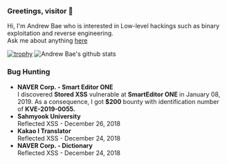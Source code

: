 ### Greetings, visitor :wave:
Hi, I'm Andrew Bae who is interested in Low-level hackings such as binary exploitation and reverse engineering.  
Ask me about anything [here](https://github.com/andrewbae/andrewbae/issues)  

[![trophy](https://github-profile-trophy.vercel.app/?username=andrewbae)](https://github.com/ryo-ma/github-profile-trophy)
![Andrew Bae's github stats](https://github-readme-stats.vercel.app/api?username=andrewbae&show_icons=true&bg_color=30,e96443,904e95&title_color=fff&text_color=fff)

### Bug Hunting
* **NAVER Corp. - Smart Editor ONE**   
    I discovered **Stored XSS** vulnerable at **SmartEditor ONE** in January 08, 2019. As a consequence, I got **$200** bounty with identification number of **KVE-2019-0055.**  
* **Sahmyook University**   
    Reflected XSS - December 26, 2018  
* **Kakao I Translator**  
    Reflected XSS - December 24, 2018   
* **NAVER Corp. - Dictionary**   
    Reflected XSS - December 24, 2018   

